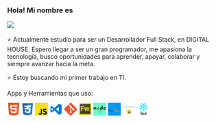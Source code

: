 ### Hola! Mi nombre es

<img src = "https://i.postimg.cc/HLj3Ttbw/GitHub2.png">

⭐️ Actualmente estudio para ser un Desarrollador Full Stack, en DIGITAL HOUSE.  Espero llegar a ser un gran programador, me apasiona la tecnología, busco oportunidades para aprender, apoyar, colaborar y siempre avanzar hacia la meta.

⭐️ Estoy buscando mi primer trabajo en TI.

Apps y Herramientas que uso: 

<a><code><img height="30" src="/img/Html.png" style="max-width: 100%;"></a></code>
<a><code><img height="30" src="/img/Css.png" style="max-width: 100%;"></a></code>
<a><code><img height="30" src="/img/Js.png" style="max-width: 100%;"></a></code>
<a><code><img height="30" src="/img/Visual.png" style="max-width: 100%;"></a></code>
<a><code><img height="30" src="/img/Git.png" style="max-width: 100%;"></a></code>
<a><code><img height="30" src="/img/Fireworks.png" style="max-width: 100%;"></a></code>
<a><code><img height="30" src="/img/Node.png" style="max-width: 100%;"></a></code>
<a><code><img height="30" src="/img/Mysql.png" style="max-width: 100%;"></a></code>
<a><code><img height="30" src="/img/Express.png" style="max-width: 100%;"></a></code>
<a><code><img height="30" src="/img/React.png" style="max-width: 100%;"></a></code>

